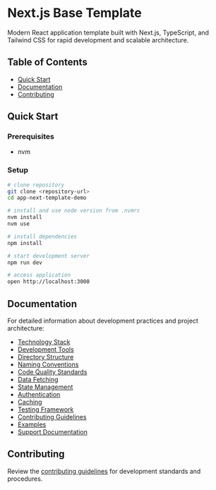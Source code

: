 # Next.js Base Template

Modern React application template built with Next.js, TypeScript, and Tailwind CSS for rapid development and scalable architecture.

## Table of Contents

- [Quick Start](#quick-start)
- [Documentation](#documentation)
- [Contributing](#contributing)

## Quick Start

### Prerequisites

- nvm

### Setup

```bash
# clone repository
git clone <repository-url>
cd app-next-template-demo

# install and use node version from .nvmrc
nvm install
nvm use

# install dependencies
npm install

# start development server
npm run dev

# access application
open http://localhost:3000
```

## Documentation

For detailed information about development practices and project architecture:

- [Technology Stack](docs/stack.md)
- [Development Tools](docs/tools.md)
- [Directory Structure](docs/directory-structure.md)
- [Naming Conventions](docs/naming-conventions.md)
- [Code Quality Standards](docs/code-quality.md)
- [Data Fetching](docs/data-fetching.md)
- [State Management](docs/state-management.md)
- [Authentication](docs/authentication.md)
- [Caching](docs/caching.md)
- [Testing Framework](docs/testing.md)
- [Contributing Guidelines](docs/contributing.md)
- [Examples](docs/exemplos.md)
- [Support Documentation](docs/support.md)

## Contributing

Review the [contributing guidelines](docs/contributing.md) for development standards and procedures.
